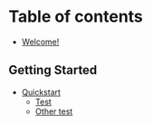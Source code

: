# Table of contents

* [Welcome!](README.md)

## Getting Started

* [Quickstart](getting-started/quickstart/README.md)
  * [Test](getting-started/quickstart/gettingstarted.html#making-an-experiment) 
  * [Other test](getting-started/quickstart/gettingstarted.html#making-an-experiment)